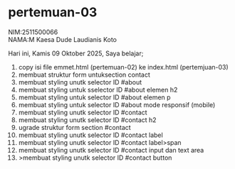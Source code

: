 # pertemuan-03

NIM:2511500066<br>
NAMA:M Kaesa Dude Laudianis Koto<br>

Hari ini, Kamis 09 Oktober 2025, Saya belajar;
<ol>
 <li>copy isi file emmet.html (pertemuan-02) ke index.html (pertemjuan-03)</li>
 <li>membuat struktur form untuksection contact</li>
 <li>membuat styling unutk selector ID #about</li>
 <li>membuat styling untuk sselector ID #about elemen h2</li>
 <li>membuat styling untuk selector ID #about elemen p</li>
 <li>membuat styling untuk selector ID #about mode responsif (mobile)</li>
  <li>membuat styling unutk selector ID #contact</li>
  <li>membuat styling unutk selector ID #contact h2</li>
 <li>ugrade struktur form section #contact</li>
 <li>membuat styling unutk selector ID #contact label</li>
 <li>membuat styling unutk selector ID #contact label>span</li>
<li>membuat styling unutk selector ID #contact input dan text area</li>
<li>>membuat styling unutk selector ID #contact button</li>
</ol>